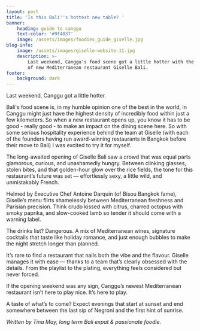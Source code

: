```yaml
---
layout: post
title: 'Is this Bali''s hottest new table? '
banner:
    heading: guide to canggu
    text-color: '#9f4837'
    image: /assets/images/foodies_guide_giselle.jpg
blog-info:
    image: /assets/images/giselle-website-11.jpg
    description: >-
        Last weekend, Canggu's food scene got a little hotter with the opening
        of new Mediterranean restaurant Giselle Bali. 
footer:
    background: dark
---
```

Last weekend, Canggu got a little hotter.

Bali's food scene is, in my humble opinion one of the best in the world, in Canggu might just have the highest density of incredibly food within just a few kilometers. So when a new restaurant opens up, you know it has to be good - really good - to make an impact on the dining scene here. So with some serious hospitality experience behind the team at Giselle (with each of the founders having run award-winning restaurants in Bangkok before their move to Bali) I was excited to try it for myself.

The long-awaited opening of Giselle Bali saw a crowd that was equal parts glamorous, curious, and unashamedly hungry. Between clinking glasses, stolen bites, and that golden-hour glow over the rice fields, the tone for this restaurant’s future was set — effortlessly sexy, a little wild, and unmistakably French.

Helmed by Executive Chef Antoine Darquin (of Bisou Bangkok fame), Giselle’s menu flirts shamelessly between Mediterranean freshness and Parisian precision. Think crudo kissed with citrus, charred octopus with smoky paprika, and slow-cooked lamb so tender it should come with a warning label.

The drinks list? Dangerous. A mix of Mediterranean wines, signature cocktails that taste like holiday romance, and just enough bubbles to make the night stretch longer than planned.

It’s rare to find a restaurant that nails both the vibe and the flavour. Giselle manages it with ease — thanks to a team that’s clearly obsessed with the details. From the playlist to the plating, everything feels considered but never forced.

If the opening weekend was any sign, Canggu’s newest Mediterranean restaurant isn’t here to play nice. It’s here to play.

A taste of what’s to come? Expect evenings that start at sunset and end somewhere between the last sip of Negroni and the first hint of sunrise.

*Written by Tina May, long term Bali expat & passionate foodie.*